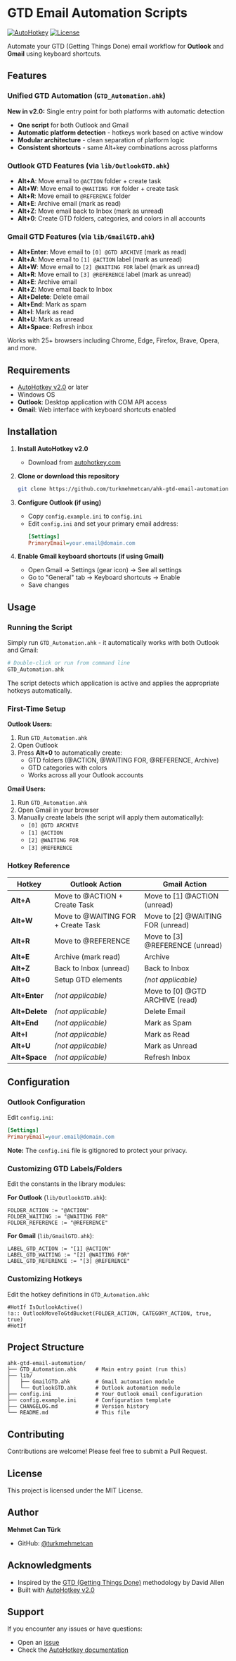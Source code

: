 # GTD Email Automation Scripts

[![AutoHotkey](https://img.shields.io/badge/Language-AutoHotkey_v2.0-green.svg)](https://www.autohotkey.com/)
[![License](https://img.shields.io/badge/License-MIT-blue.svg)](LICENSE)

Automate your GTD (Getting Things Done) email workflow for **Outlook** and **Gmail** using keyboard shortcuts.

## Features

### Unified GTD Automation (`GTD_Automation.ahk`)
**New in v2.0:** Single entry point for both platforms with automatic detection
- **One script** for both Outlook and Gmail
- **Automatic platform detection** - hotkeys work based on active window
- **Modular architecture** - clean separation of platform logic
- **Consistent shortcuts** - same Alt+key combinations across platforms

### Outlook GTD Features (via `lib/OutlookGTD.ahk`)
- **Alt+A**: Move email to `@ACTION` folder + create task
- **Alt+W**: Move email to `@WAITING FOR` folder + create task
- **Alt+R**: Move email to `@REFERENCE` folder
- **Alt+E**: Archive email (mark as read)
- **Alt+Z**: Move email back to Inbox (mark as unread)
- **Alt+0**: Create GTD folders, categories, and colors in all accounts

### Gmail GTD Features (via `lib/GmailGTD.ahk`)
- **Alt+Enter**: Move email to `[0] @GTD ARCHIVE` (mark as read)
- **Alt+A**: Move email to `[1] @ACTION` label (mark as unread)
- **Alt+W**: Move email to `[2] @WAITING FOR` label (mark as unread)
- **Alt+R**: Move email to `[3] @REFERENCE` label (mark as unread)
- **Alt+E**: Archive email
- **Alt+Z**: Move email back to Inbox
- **Alt+Delete**: Delete email
- **Alt+End**: Mark as spam
- **Alt+I**: Mark as read
- **Alt+U**: Mark as unread
- **Alt+Space**: Refresh inbox

Works with 25+ browsers including Chrome, Edge, Firefox, Brave, Opera, and more.

## Requirements

- [AutoHotkey v2.0](https://www.autohotkey.com/) or later
- Windows OS
- **Outlook**: Desktop application with COM API access
- **Gmail**: Web interface with keyboard shortcuts enabled

## Installation

1. **Install AutoHotkey v2.0**
   - Download from [autohotkey.com](https://www.autohotkey.com/)

2. **Clone or download this repository**
   ```bash
   git clone https://github.com/turkmehmetcan/ahk-gtd-email-automation.git
   ```

3. **Configure Outlook (if using)**
   - Copy `config.example.ini` to `config.ini`
   - Edit `config.ini` and set your primary email address:
     ```ini
     [Settings]
     PrimaryEmail=your.email@domain.com
     ```

4. **Enable Gmail keyboard shortcuts (if using Gmail)**
   - Open Gmail → Settings (gear icon) → See all settings
   - Go to "General" tab → Keyboard shortcuts → Enable
   - Save changes

## Usage

### Running the Script

Simply run `GTD_Automation.ahk` - it automatically works with both Outlook and Gmail:

```bash
# Double-click or run from command line
GTD_Automation.ahk
```

The script detects which application is active and applies the appropriate hotkeys automatically.

### First-Time Setup

**Outlook Users:**
1. Run `GTD_Automation.ahk`
2. Open Outlook
3. Press **Alt+0** to automatically create:
   - GTD folders (@ACTION, @WAITING FOR, @REFERENCE, Archive)
   - GTD categories with colors
   - Works across all your Outlook accounts

**Gmail Users:**
1. Run `GTD_Automation.ahk`
2. Open Gmail in your browser
3. Manually create labels (the script will apply them automatically):
   - `[0] @GTD ARCHIVE`
   - `[1] @ACTION`
   - `[2] @WAITING FOR`
   - `[3] @REFERENCE`

### Hotkey Reference

| Hotkey | Outlook Action | Gmail Action |
|--------|----------------|--------------|
| **Alt+A** | Move to @ACTION + Create Task | Move to [1] @ACTION (unread) |
| **Alt+W** | Move to @WAITING FOR + Create Task | Move to [2] @WAITING FOR (unread) |
| **Alt+R** | Move to @REFERENCE | Move to [3] @REFERENCE (unread) |
| **Alt+E** | Archive (mark read) | Archive |
| **Alt+Z** | Back to Inbox (unread) | Back to Inbox |
| **Alt+0** | Setup GTD elements | *(not applicable)* |
| **Alt+Enter** | *(not applicable)* | Move to [0] @GTD ARCHIVE (read) |
| **Alt+Delete** | *(not applicable)* | Delete Email |
| **Alt+End** | *(not applicable)* | Mark as Spam |
| **Alt+I** | *(not applicable)* | Mark as Read |
| **Alt+U** | *(not applicable)* | Mark as Unread |
| **Alt+Space** | *(not applicable)* | Refresh Inbox |

## Configuration

### Outlook Configuration

Edit `config.ini`:
```ini
[Settings]
PrimaryEmail=your.email@domain.com
```

**Note:** The `config.ini` file is gitignored to protect your privacy.

### Customizing GTD Labels/Folders

Edit the constants in the library modules:

**For Outlook** (`lib/OutlookGTD.ahk`):
```ahk
FOLDER_ACTION := "@ACTION"
FOLDER_WAITING := "@WAITING FOR"
FOLDER_REFERENCE := "@REFERENCE"
```

**For Gmail** (`lib/GmailGTD.ahk`):
```ahk
LABEL_GTD_ACTION := "[1] @ACTION"
LABEL_GTD_WAITING := "[2] @WAITING FOR"
LABEL_GTD_REFERENCE := "[3] @REFERENCE"
```

### Customizing Hotkeys

Edit the hotkey definitions in `GTD_Automation.ahk`:

```ahk
#HotIf IsOutlookActive()
!a:: OutlookMoveToGtdBucket(FOLDER_ACTION, CATEGORY_ACTION, true, true)
#HotIf
```

## Project Structure

```
ahk-gtd-email-automation/
├── GTD_Automation.ahk      # Main entry point (run this)
├── lib/
│   ├── GmailGTD.ahk        # Gmail automation module
│   └── OutlookGTD.ahk      # Outlook automation module
├── config.ini              # Your Outlook email configuration
├── config.example.ini      # Configuration template
├── CHANGELOG.md            # Version history
└── README.md               # This file
```

## Contributing

Contributions are welcome! Please feel free to submit a Pull Request.

## License

This project is licensed under the MIT License.

## Author

**Mehmet Can Türk**
- GitHub: [@turkmehmetcan](https://github.com/turkmehmetcan)

## Acknowledgments

- Inspired by the [GTD (Getting Things Done)](https://gettingthingsdone.com/) methodology by David Allen
- Built with [AutoHotkey v2.0](https://www.autohotkey.com/)

## Support

If you encounter any issues or have questions:
- Open an [issue](https://github.com/turkmehmetcan/ahk-gtd-email-automation/issues)
- Check the [AutoHotkey documentation](https://www.autohotkey.com/docs/v2/)